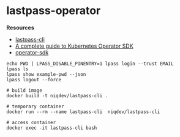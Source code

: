 # lastpass-operator

**Resources**

* [lastpass-cli](https://github.com/lastpass/lastpass-cli)
* [A complete guide to Kubernetes Operator SDK](https://banzaicloud.com/blog/operator-sdk)
* [operator-sdk](https://github.com/operator-framework/operator-sdk)

```
echo PWD | LPASS_DISABLE_PINENTRY=1 lpass login --trust EMAIL
lpass ls
lpass show example-pwd --json
lpass logout --force
```

```
# build image
docker build -t niqdev/lastpass-cli .

# temporary container
docker run --rm --name lastpass-cli  niqdev/lastpass-cli

# access container
docker exec -it lastpass-cli bash
```
